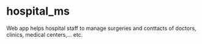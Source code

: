 # hospital_ms
Web app helps hospital staff to manage surgeries and conttacts of doctors, clinics, medical centers,... etc.
